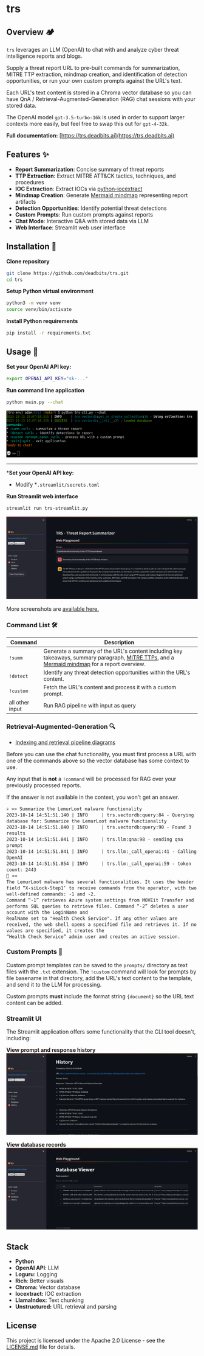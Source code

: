 # trs

## Overview 🏕️
`trs` leverages an LLM (OpenAI) to chat with and analyze cyber threat intelligence reports and blogs. 

Supply a threat report URL to pre-built commands for summarization, MITRE TTP extraction, mindmap creation, and identification of detection opportunities, or run your own custom prompts against the URL's text.

Each URL's text content is stored in a Chroma vector database so you can have QnA / Retrieval-Augmented-Generation (RAG) chat sessions with your stored data.

The OpenAI model `gpt-3.5-turbo-16k` is used in order to support larger contexts more easily, but feel free to swap this out for `gpt-4-32k`.

**Full documentation:** [https://trs.deadbits.ai](https://trs.deadbits.ai)

## Features ✨
- **Report Summarization**: Concise summary of threat reports
- **TTP Extraction**: Extract MITRE ATT&CK tactics, techniques, and procedures
- **IOC Extraction**: Extract IOCs via [python-iocextract](https://github.com/InQuest/iocextract)
- **Mindmap Creation**: Generate [Mermaid mindmap](https://mermaid.live/) representing report artifacts
- **Detection Opportunities**: Identify potential threat detections 
- **Custom Prompts**: Run custom prompts against reports
- **Chat Mode**: Interactive Q&A with stored data via LLM
- **Web Interface**: Streamlit web user interface

## Installation 🧰
**Clone repository**
```bash
git clone https://github.com/deadbits/trs.git
cd trs
```

**Setup Python virtual environment**
```bash
python3 -m venv venv
source venv/bin/activate
```

**Install Python requirements**
```bash
pip install -r requirements.txt
```

## Usage 💬

**Set your OpenAI API key:**
```bash
export OPENAI_API_KEY="sk-..."
```

**Run command line application**
```bash
python main.py --chat
```

![trs-cli](screenshots/cli.png)

***
***Set your OpenAI API key:**
* Modify *`.streamlit/secrets.toml`

**Run Streamlit web interface**
```bash
streamlit run trs-streamlit.py
```

![trs-streamlit](screenshots/streamlit-chat.png)

More screenshots are [available here.](https://trs.deadbits.ai/overview/screenshots)

### Command List 🛠️ 

| Command  | Description |
|----------|-------------|
| `!summ`  | Generate a summary of the URL's content including key takeaways, summary paragraph, [MITRE TTPs](https://www.google.com/search?q=MITRE+TTPs), and a [Mermaid mindmap](https://mermaid.live/) for a report overview.|
| `!detect`| Identify any threat detection opportunities within the URL's content. |
| `!custom`| Fetch the URL's content and process it with a custom prompt.|
| all other input | Run RAG pipeline with input as query | 

### Retrieval-Augmented-Generation 🔍
* [Indexing and retrieval pipeline diagrams](https://trs.deadbits.ai/overview/diagrams)

Before you can use the chat functionality, you must first process a URL with one of the commands above so the vector database has some context to use.

Any input that is **not** a `!command` will be processed for RAG over your previously processed reports.

If the answer is not available in the context, you won't get an answer.

```
💀 >> Summarize the LemurLoot malware functionality        
2023-10-14 14:51:51.140 | INFO     | trs.vectordb:query:84 - Querying database for: Summarize the LemurLoot malware functionality
2023-10-14 14:51:51.840 | INFO     | trs.vectordb:query:90 - Found 3 results
2023-10-14 14:51:51.841 | INFO     | trs.llm:qna:98 - sending qna prompt
2023-10-14 14:51:51.841 | INFO     | trs.llm:_call_openai:41 - Calling OpenAI
2023-10-14 14:51:51.854 | INFO     | trs.llm:_call_openai:59 - token count: 2443
🤖 >>
The LemurLoot malware has several functionalities. It uses the header field “X-siLock-Step1’ to receive commands from the operator, with two well-defined commands: -1 and -2.  
Command “-1” retrieves Azure system settings from MOVEit Transfer and performs SQL queries to retrieve files. Command “-2” deletes a user account with the LoginName and        
RealName set to "Health Check Service". If any other values are received, the web shell opens a specified file and retrieves it. If no values are specified, it creates the     
“Health Check Service” admin user and creates an active session.
```

### Custom Prompts 📝
Custom prompt templates can be saved to the `prompts/` directory as text files with the `.txt` extension. The `!custom` command will look for prompts by file basename in that directory, add the URL's text content to the template, and send it to the LLM for processing.

Custom prompts **must** include the format string `{document}` so the URL text content can be added.

### Streamlit UI
The Streamlit application offers some functionality that the CLI tool doesn't, including:

**View prompt and response history**
![streamlit-hist](screenshots/streamlit-hist.png)

**View database records**
![streamlit-db](screenshots/streamlit-db.png)

## Stack
- **Python**
- **OpenAI API**: LLM
- **Loguru**: Logging
- **Rich**: Better visuals
- **Chroma:** Vector database
- **Iocextract:** IOC extraction
- **LlamaIndex:** Text chunking
- **Unstructured:** URL retrieval and parsing

## License
This project is licensed under the Apache 2.0 License - see the [LICENSE.md](LICENSE.md) file for details.
